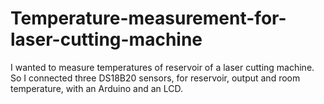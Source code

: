 # Temperature-measurement-for-laser-cutting-machine
I wanted to measure temperatures of reservoir of a laser cutting machine. So I connected three DS18B20 sensors, for reservoir, output and room temperature, with an Arduino and an LCD.
